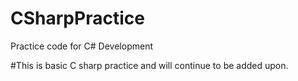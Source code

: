 # CSharpPractice
Practice code for C# Development 

#This is basic C sharp practice and will continue to be added upon.
